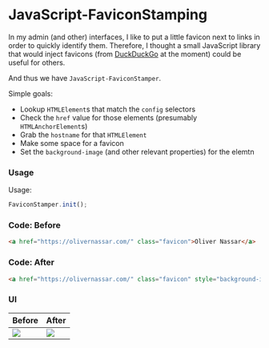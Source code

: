 # JavaScript-FaviconStamping

In my admin (and other) interfaces, I like to put a little favicon next to links
in order to quickly identify them. Therefore, I thought a small JavaScript
library that would inject favicons (from [DuckDuckGo](https://duckduckgo.com/)
at the moment) could be useful for others.

And thus we have `JavaScript-FaviconStamper`.

Simple goals:

- Lookup `HTMLElement`s that match the `config` selectors
- Check the `href` value for those elements (presumably `HTMLAnchorElement`s)
- Grab the `hostname` for that `HTMLElement`
- Make some space for a favicon
- Set the `background-image` (and other relevant properties) for the elemtn

### Usage
Usage:

``` javascript
FaviconStamper.init();
```

### Code: Before
``` html
<a href="https://olivernassar.com/" class="favicon">Oliver Nassar</a>
```

### Code: After
``` html
<a href="https://olivernassar.com/" class="favicon" style="background-image: url("https://icons.duckduckgo.com/ip3/olivernassar.com.ico"); background-repeat: no-repeat; padding-left: 20px; background-size: auto 75%; background-position: left center;">Oliver Nassar</a>
```

### UI


| Before  | After |
| ------------- | ------------- |
| ![](https://i.imgur.com/VK3RUIq.png)  | ![](https://i.imgur.com/O9O2jYu.png)  |
